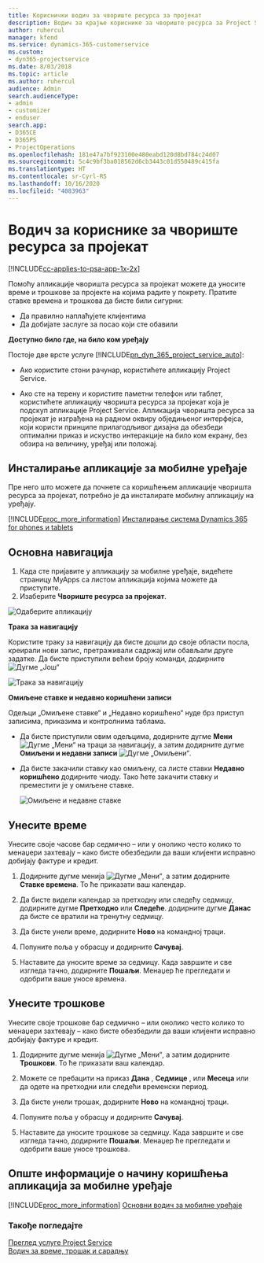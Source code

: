 ```yaml
---
title: Кориснички водич за чвориште ресурса за пројекат
description: Водич за крајње кориснике за чвориште ресурса за Project Service
author: ruhercul
manager: kfend
ms.service: dynamics-365-customerservice
ms.custom:
- dyn365-projectservice
ms.date: 8/03/2018
ms.topic: article
ms.author: ruhercul
audience: Admin
search.audienceType:
- admin
- customizer
- enduser
search.app:
- D365CE
- D365PS
- ProjectOperations
ms.openlocfilehash: 181e47a7bf923100e480eabd120d8bd784c24d07
ms.sourcegitcommit: 5c4c9bf3ba018562d6cb3443c01d550489c415fa
ms.translationtype: HT
ms.contentlocale: sr-Cyrl-RS
ms.lasthandoff: 10/16/2020
ms.locfileid: "4083963"
---
```

# <a name="user-guide-for-project-resource-hub"></a>Водич за кориснике за чвориште ресурса за пројекат

[!INCLUDE[cc-applies-to-psa-app-1x-2x](../includes/cc-applies-to-psa-app-1x-2x.md)]

Помоћу апликације чворишта ресурса за пројекат можете да уносите време и трошкове за пројекте на којима радите у покрету. Пратите ставке времена и трошкова да бисте били сигурни:

- Да правилно наплаћујете клијентима
- Да добијате заслуге за посао који сте обавили

**Доступно било где, на било ком уређају**

Постоје две врсте услуге [!INCLUDE[pn_dyn_365_project_service_auto](../includes/pn-dyn-365-project-service-auto.md)]: 

- Ако користите стони рачунар, користићете апликацију Project Service. 

- Ако сте на терену и користите паметни телефон или таблет, користићете апликацију чворишта ресурса за пројекат која је подскуп апликације Project Service. Апликација чворишта ресурса за пројекат је изграђена на радном оквиру обједињеног интерфејса, који користи принципе прилагодљивог дизајна да обезбеди оптимални приказ и искуство интеракције на било ком екрану, без обзира на величину, уређај или положај. 


## <a name="install-the-mobile-app"></a>Инсталирање апликације за мобилне уређаје
Пре него што можете да почнете са коришћењем апликације чворишта ресурса за пројекат, потребно је да инсталирате мобилну апликацију на уређају. 

[!INCLUDE[proc_more_information](../includes/proc-more-information.md)] [Инсталирање система Dynamics 365 for phones и tablets](https://docs.microsoft.com/dynamics365/mobile-app/install-dynamics-365-for-phones-and-tablets)

## <a name="basic-navigation"></a>Основна навигација
1.  Када сте пријавите у апликацију за мобилне уређаје, видећете страницу MyApps са листом апликација којима можете да приступите. 
2.  Изаберите **Чвориште ресурса за пројекат**.

![Одаберите апликацију](media/chooseApp_1.png "Одаберите апликацију")

**Трака за навигацију**

Користите траку за навигацију да бисте дошли до своје области посла, креирали нови запис, претраживали садржај или обављали друге задатке. Да бисте приступили већем броју команди, додирните ![Дугме „Још“](media/MoreButton.png "Дугме „Још“")

![Трака за навигацију](media/NavBar_2.png "Трака за навигацију")

**Омиљене ставке и недавно коришћени записи**

Одељци „Омиљене ставке“ и „Недавно коришћено“ нуде брз приступ записима, приказима и контролнима таблама. 

- Да бисте приступили овим одељцима, додирните дугме **Мени** ![Дугме „Мени“](media/MenuButton.png "Дугме менија") на траци за навигацију, а затим додирните дугме **Омиљени и недавни записи** ![Дугме „Омиљени“](media/FavButton.png "Дугме Омиљени").

- Да бисте закачили ставку као омиљену, са листе ставки **Недавно коришћено** додирните чиоду. Тако ћете закачити ставку и преместити је у омиљене ставке.

  ![Омиљене и недавне ставке](media/Favs_3.png "Омиљене и недавне ставке")
 
## <a name="enter-time"></a>Унесите време
Унесите своје часове бар седмично – или у онолико често колико то менаџери захтевају – како бисте обезбедили да ваши клијенти исправно добијају фактуре и кредит.

1. Додирните дугме менија ![Дугме „Мени“](media/MenuButton.png "Дугме менија"), а затим додирните **Ставке времена**. То ће приказати ваш календар.

2. Да бисте видели календар за претходну или следећу седмицу, додирните дугме **Претходно** или **Следеће**. додирните дугме **Данас** да бисте се вратили на тренутну седмицу.

3. Да бисте унели време, додирните **Ново** на командној траци. 

4. Попуните поља у обрасцу и додирните **Сачувај**.

5. Наставите да уносите време за седмицу. Када завршите и све изгледа тачно, додирните **Пошаљи**. Менаџер ће прегледати и одобрити ваше уносе времена.

## <a name="enter-expenses"></a>Унесите трошкове 
Унесите своје трошкове бар седмично – или онолико често колико то менаџери захтевају – како бисте обезбедили да ваши клијенти исправно добијају фактуре и кредит.

1. Додирните дугме менија ![Дугме „Мени“](media/MenuButton.png "Дугме менија"), а затим додирните **Трошкови**. То ће приказати ваш календар.

2. Можете се пребацити на приказ **Дана** , **Седмице** , или **Месеца** или да одете на претходни или следећи временски период. 

3. Да бисте унели трошак, додирните **Ново** на командној траци. 

4. Попуните поља у обрасцу и додирните **Сачувај**.

5. Наставите да уносите трошкове за седмицу. Када завршите и све изгледа тачно, додирните **Пошаљи**. Менаџер ће прегледати и одобрити ваше уносе трошкова.

## <a name="general-information-on-how-to-use-the-mobile-app"></a>Опште информације о начину коришћења апликација за мобилне уређаје 
[!INCLUDE[proc_more_information](../includes/proc-more-information.md)] [Основни водич за мобилне уређаје](https://docs.microsoft.com/dynamics365/mobile-app/dynamics-365-phones-tablets-users-guide)

### <a name="see-also"></a>Такође погледајте  
 [Преглед услуге Project Service](../psa/overview.md)   
 [Водич за време, трошак и сарадњу](../psa/time-expense-collaboration-guide.md)   
 

